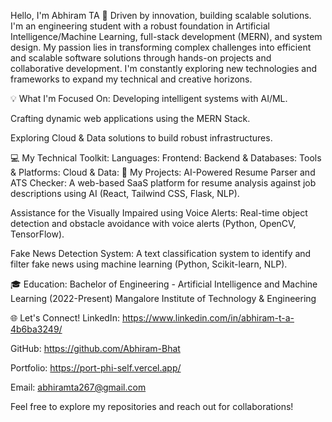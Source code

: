 Hello, I'm Abhiram TA 👋
Driven by innovation, building scalable solutions.
I'm an engineering student with a robust foundation in Artificial Intelligence/Machine Learning, full-stack development (MERN), and system design. My passion lies in transforming complex challenges into efficient and scalable software solutions through hands-on projects and collaborative development. I'm constantly exploring new technologies and frameworks to expand my technical and creative horizons.

💡 What I'm Focused On:
Developing intelligent systems with AI/ML.

Crafting dynamic web applications using the MERN Stack.

Exploring Cloud & Data solutions to build robust infrastructures.

💻 My Technical Toolkit:
Languages:
Frontend:
Backend & Databases:
Tools & Platforms:
Cloud & Data:
🚀 My Projects:
AI-Powered Resume Parser and ATS Checker: A web-based SaaS platform for resume analysis against job descriptions using AI (React, Tailwind CSS, Flask, NLP).

Assistance for the Visually Impaired using Voice Alerts: Real-time object detection and obstacle avoidance with voice alerts (Python, OpenCV, TensorFlow).

Fake News Detection System: A text classification system to identify and filter fake news using machine learning (Python, Scikit-learn, NLP).

🎓 Education:
Bachelor of Engineering - Artificial Intelligence and Machine Learning (2022-Present)
Mangalore Institute of Technology & Engineering

🌐 Let's Connect!
LinkedIn: https://www.linkedin.com/in/abhiram-t-a-4b6ba3249/

GitHub: https://github.com/Abhiram-Bhat

Portfolio: https://port-phi-self.vercel.app/

Email: abhiramta267@gmail.com


Feel free to explore my repositories and reach out for collaborations!
